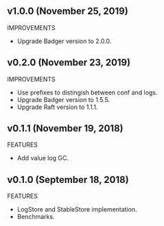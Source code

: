 ## v1.0.0 (November 25, 2019)

IMPROVEMENTS

* Upgrade Badger version to 2.0.0.

## v0.2.0 (November 23, 2019)

IMPROVEMENTS

* Use prefixes to distingish between conf and logs.
* Upgrade Badger version to 1.5.5.
* Upgrade Raft version to 1.1.1.

## v0.1.1 (November 19, 2018)

FEATURES

* Add value log GC.

## v0.1.0 (September 18, 2018)

FEATURES

* LogStore and StableStore implementation.
* Benchmarks.
